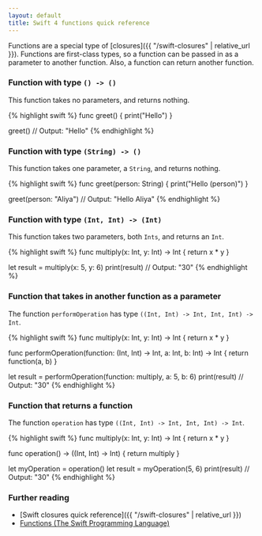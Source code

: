 ```yaml
---
layout: default
title: Swift 4 functions quick reference
---
```


Functions are a special type of [closures]({{ "/swift-closures" | relative_url }}). Functions are first-class types, so a function can be passed in as a parameter to another function. Also, a function can return another function.

### Function with type `() -> ()`

This function takes no parameters, and returns nothing.

{% highlight swift %}
func greet() {
  print("Hello")
}

greet()
// Output: "Hello"
{% endhighlight %}

### Function with type `(String) -> ()`

This function takes one parameter, a `String`, and returns nothing.

{% highlight swift %}
func greet(person: String) {
  print("Hello \(person)")
}

greet(person: "Aliya")
// Output: "Hello Aliya"
{% endhighlight %}

### Function with type `(Int, Int) -> (Int)`

This function takes two parameters, both `Ints`, and returns an `Int`.

{% highlight swift %}
func multiply(x: Int, y: Int) -> Int {
  return x * y
}

let result = multiply(x: 5, y: 6)
print(result)
// Output: "30"
{% endhighlight %}

### Function that takes in another function as a parameter

The function `performOperation` has type `((Int, Int) -> Int, Int, Int) -> Int`.

{% highlight swift %}
func multiply(x: Int, y: Int) -> Int {
  return x * y
}

func performOperation(function: (Int, Int) -> Int, a: Int, b: Int) -> Int {
  return function(a, b)
}

let result = performOperation(function: multiply, a: 5, b: 6)
print(result)
// Output: "30"
{% endhighlight %}

### Function that returns a function

The function `operation` has type `((Int, Int) -> Int, Int, Int) -> Int`.

{% highlight swift %}
func multiply(x: Int, y: Int) -> Int {
  return x * y
}

func operation() -> ((Int, Int) -> Int) {
  return multiply
}

let myOperation = operation()
let result = myOperation(5, 6)
print(result)
// Output: "30"
{% endhighlight %}

### Further reading

* [Swift closures quick reference]({{ "/swift-closures" | relative_url }})
* [Functions (The Swift Programming Language)](https://developer.apple.com/library/content/documentation/Swift/Conceptual/Swift_Programming_Language/Functions.html)
